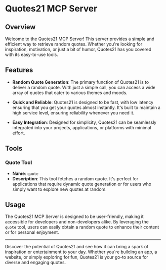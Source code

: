 # Quotes21 MCP Server

## Overview

Welcome to the Quotes21 MCP Server! This server provides a simple and efficient way to retrieve random quotes. Whether you're looking for inspiration, motivation, or just a bit of humor, Quotes21 has you covered with its easy-to-use tools.

## Features

- **Random Quote Generation**: The primary function of Quotes21 is to deliver a random quote. With just a simple call, you can access a wide array of quotes that cater to various themes and moods.

- **Quick and Reliable**: Quotes21 is designed to be fast, with low latency ensuring that you get your quotes almost instantly. It's built to maintain a high service level, ensuring reliability whenever you need it.

- **Easy Integration**: Designed for simplicity, Quotes21 can be seamlessly integrated into your projects, applications, or platforms with minimal effort.

## Tools

### Quote Tool

- **Name**: `quote`
- **Description**: This tool fetches a random quote. It's perfect for applications that require dynamic quote generation or for users who simply want to explore new quotes at random.

## Usage

The Quotes21 MCP Server is designed to be user-friendly, making it accessible for developers and non-developers alike. By leveraging the `quote` tool, users can easily obtain a random quote to enhance their content or for personal enjoyment.

---

Discover the potential of Quotes21 and see how it can bring a spark of inspiration or entertainment to your day. Whether you're building an app, a website, or simply exploring for fun, Quotes21 is your go-to source for diverse and engaging quotes.